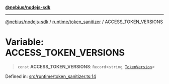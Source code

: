 [**@nebius/nodejs-sdk**](../../../README.md)

***

[@nebius/nodejs-sdk](../../../README.md) / [runtime/token\_sanitizer](../README.md) / ACCESS\_TOKEN\_VERSIONS

# Variable: ACCESS\_TOKEN\_VERSIONS

> `const` **ACCESS\_TOKEN\_VERSIONS**: `Record`\<`string`, [`TokenVersion`](../classes/TokenVersion.md)\>

Defined in: [src/runtime/token\_sanitizer.ts:14](https://github.com/nebius/nodejs-sdk/blob/2ec552fb564ad8fdbf78c4eb6e73ce9101501e8a/src/runtime/token_sanitizer.ts#L14)
